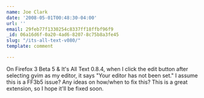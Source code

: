 ```yaml
---
name: Joe Clark
date: '2008-05-01T00:48:30-04:00'
url: ''
email: 29feb77f1330254c8337ff18ffbf96f9
_id: 06a16d6f-0a20-4ad6-8207-8c75b8a3fe45
slug: "/its-all-text-v080/"
template: comment

---
```


On Firefox 3 Beta 5 &amp; It's All Text 0.8.4, when I click the edit button after selecting gvim as my editor, it says "Your editor has not been set."  I assume this is a FF3b5 issue?  Any ideas on how/when to fix this?  This is a great extension, so I hope it'll be fixed soon.
